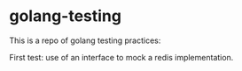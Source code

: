 # golang-testing

This is a repo of golang testing practices:

First test: use of an interface to mock a redis implementation.
